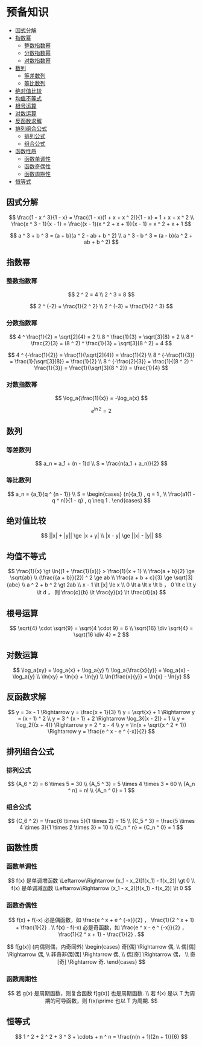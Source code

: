 # 预备知识

* [因式分解](#因式分解)
* [指数幂](#指数幂)
  * [整数指数幂](#整数指数幂)
  * [分数指数幂](#分数指数幂)
  * [对数指数幂](#对数指数幂)
* [数列](#数列)
  * [等差数列](#等差数列)
  * [等比数列](#等比数列)
* [绝对值比较](#绝对值比较)
* [均值不等式](#均值不等式)
* [根号运算](#根号运算)
* [对数运算](#对数运算)
* [反函数求解](#反函数求解)
* [排列组合公式](#排列组合公式)
  * [排列公式](#排列公式)
  * [组合公式](#组合公式)
* [函数性质](#函数性质)
  * [函数单调性](#函数单调性)
  * [函数奇偶性](#函数奇偶性)
  * [函数周期性](#函数周期性)
* [恒等式](#恒等式)


## 因式分解

$$
\frac{1 - x ^ 3}{1 - x} = \frac{(1 - x)(1 + x + x ^ 2)}{1 - x} = 1 + x + x ^ 2
\\
\frac{x ^ 3 - 1}{x - 1} = \frac{(x - 1)(x ^ 2 + x + 1)}{x - 1} = x ^ 2 + x + 1
$$

$$
a ^ 3 + b ^ 3 = (a + b)(a ^ 2 - ab + b ^ 2)
\\
a ^ 3 - b ^ 3 = (a - b)(a ^ 2 + ab + b ^ 2)
$$

## 指数幂

### 整数指数幂

$$
2 ^ 2 = 4
\\
2 ^ 3 = 8
$$

$$
2 ^ {-2} = \frac{1}{2 ^ 2}
\\
2 ^ {-3} = \frac{1}{2 ^ 3}
$$

### 分数指数幂

$$
4 ^ \frac{1}{2} = \sqrt[2]{4} = 2
\\
8 ^ \frac{1}{3} = \sqrt[3]{8} = 2
\\
8 ^ \frac{2}{3} = (8 ^ 2) ^ \frac{1}{3} = \sqrt[3]{8 ^ 2} = 4
$$

$$
4 ^ {-\frac{1}{2}} = \frac{1}{\sqrt[2]{4}} = \frac{1}{2}
\\
8 ^ {-\frac{1}{3}} = \frac{1}{\sqrt[3]{8}} = \frac{1}{2}
\\
8 ^ {-\frac{2}{3}} = \frac{1}{(8 ^ 2) ^ \frac{1}{3}} = \frac{1}{\sqrt[3]{8 ^ 2}} = \frac{1}{4}
$$

### 对数指数幂

$$
\log_a{\frac{1}{x}} = -\log_a{x}
$$

$$
e ^ {\ln{2}} = 2
$$

## 数列

### 等差数列

$$
a_n = a_1 + (n - 1)d
\\
S = \frac{n(a_1 + a_n)}{2}
$$

### 等比数列

$$
a_n = {a_1}{q ^ {n - 1}}
\\
S = \begin{cases}
{n}{a_1} , q = 1 ,
\\
\frac{a1(1 - q ^ n)}{1 - q} , q \neq 1 .
\end{cases}
$$

## 绝对值比较

$$
||x| + |y|| \ge |x + y|
\\
|x - y| \ge ||x| - |y||
$$

## 均值不等式

$$
\frac{1}{x} \gt \ln{(1 + \frac{1}{x})} > \frac{1}{x + 1}
\\
\frac{a + b}{2} \ge \sqrt{ab}
\\
(\frac{{a + b}}{2}) ^ 2 \ge ab
\\
\frac{a + b + c}{3} \ge \sqrt[3]{abc}
\\
a ^ 2 + b ^ 2 \gt 2ab
\\
x - 1 \lt [x] \le x
\\
0 \lt a \lt x \lt b ， 0 \lt c \lt y \lt d ， 则 \frac{c}{b} \lt \frac{y}{x} \lt \frac{d}{a}
$$

## 根号运算

$$
\sqrt{4} \cdot \sqrt{9} = \sqrt{4 \cdot 9} = 6
\\
\sqrt{16} \div \sqrt{4} = \sqrt{16 \div 4} = 2
$$

## 对数运算

$$
\log_a{xy} = \log_a{x} + \log_a{y}
\\
\log_a{\frac{x}{y}} = \log_a{x} - \log_a{y}
\\
\ln{xy} = \ln{x} + \ln{y}
\\
\ln{\frac{x}{y}} = \ln{x} - \ln{y}
$$

## 反函数求解

$$
y = 3x - 1 \Rightarrow y = \frac{x + 1}{3}
\\
y = \sqrt{x} + 1 \Rightarrow y = (x - 1) ^ 2
\\
y = 3 ^ {x - 1} + 2 \Rightarrow \log_3{(x - 2)} + 1
\\
y = \log_2{(x + 4)} \Rightarrow y = 2 ^ x - 4
\\
y = \ln(x + \sqrt{x ^ 2 + 1}) \Rightarrow y = \frac{e ^ x - e ^ {-x}}{2}
$$

## 排列组合公式

### 排列公式

$$
{A_6 ^ 2} = 6 \times 5 = 30
\\
{A_5 ^ 3} = 5 \times 4 \times 3 = 60
\\
{A_n ^ n} = n!
\\
{A_n ^ 0} = 1
$$

### 组合公式

$$
{C_6 ^ 2} = \frac{6 \times 5}{1 \times 2} = 15
\\
{C_5 ^ 3} = \frac{5 \times 4 \times 3}{1 \times 2 \times 3} = 10
\\
{C_n ^ n} = {C_n ^ 0} = 1
$$

## 函数性质

### 函数单调性

$$
f(x) 是单调增函数 \Leftarrow\Rightarrow (x_1 - x_2)[f(x_1) - f(x_2)] \gt 0
\\
f(x) 是单调减函数 \Leftarrow\Rightarrow (x_1 - x_2)[f(x_1) - f(x_2)] \lt 0
$$

### 函数奇偶性

$$
f(x) + f(-x) 必是偶函数，如 \frac{e ^ x + e ^ {-x}}{2} ， \frac{1}{2 ^ x + 1} + \frac{1}{2} .
\\
f(x) - f(-x) 必是奇函数，如 \frac{e ^ x - e ^ {-x}}{2} ， \frac{1}{2 ^ x + 1} - \frac{1}{2} .
$$

$$
f[g(x)] (内偶则偶，内奇同外) \begin{cases}
奇[偶] \Rightarrow 偶,
\\
偶[偶] \Rightarrow 偶,
\\
非奇非偶[偶] \Rightarrow 偶,
\\
偶[奇] \Rightarrow 偶，
\\
奇[奇] \Rightarrow 奇.
\end{cases}
$$

### 函数周期性

$$
若 g(x) 是周期函数，则复合函数 f[g(x)] 也是周期函数.
\\
若 f(x) 是以 T 为周期的可导函数，则 f(x)\prime 也以 T 为周期.
$$

## 恒等式

$$
1 ^ 2 + 2 ^ 2 + 3 ^ 3 + \cdots + n ^ n = \frac{n(n + 1)(2n + 1)}{6}
$$



